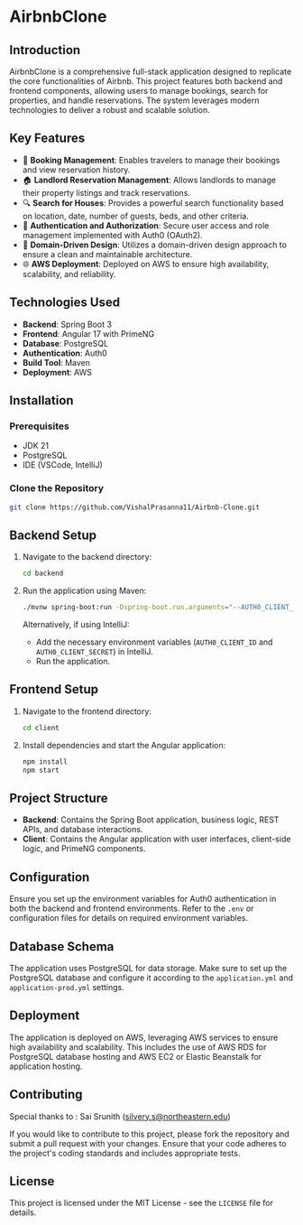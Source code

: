 # AirbnbClone

## Introduction

AirbnbClone is a comprehensive full-stack application designed to replicate the core functionalities of Airbnb. This project features both backend and frontend components, allowing users to manage bookings, search for properties, and handle reservations. The system leverages modern technologies to deliver a robust and scalable solution.

## Key Features

- 📅 **Booking Management**: Enables travelers to manage their bookings and view reservation history.
- 🏠 **Landlord Reservation Management**: Allows landlords to manage their property listings and track reservations.
- 🔍 **Search for Houses**: Provides a powerful search functionality based on location, date, number of guests, beds, and other criteria.
- 🔐 **Authentication and Authorization**: Secure user access and role management implemented with Auth0 (OAuth2).
- 🏢 **Domain-Driven Design**: Utilizes a domain-driven design approach to ensure a clean and maintainable architecture.
- 🌐 **AWS Deployment**: Deployed on AWS to ensure high availability, scalability, and reliability.

## Technologies Used

- **Backend**: Spring Boot 3
- **Frontend**: Angular 17 with PrimeNG
- **Database**: PostgreSQL
- **Authentication**: Auth0
- **Build Tool**: Maven
- **Deployment**: AWS

## Installation

### Prerequisites

- JDK 21
- PostgreSQL
- IDE (VSCode, IntelliJ)

### Clone the Repository

```bash
git clone https://github.com/VishalPrasanna11/Airbnb-Clone.git

```

## Backend Setup

1. Navigate to the backend directory:
    ```bash
    cd backend
    ```

2. Run the application using Maven:
    ```bash
    ./mvnw spring-boot:run -Dspring-boot.run.arguments="--AUTH0_CLIENT_ID=<client-id> --AUTH0_CLIENT_SECRET=<client-secret>"
    ```

   Alternatively, if using IntelliJ:
   - Add the necessary environment variables (`AUTH0_CLIENT_ID` and `AUTH0_CLIENT_SECRET`) in IntelliJ.
   - Run the application.

## Frontend Setup

1. Navigate to the frontend directory:
    ```bash
    cd client
    ```

2. Install dependencies and start the Angular application:
    ```bash
    npm install
    npm start
    ```

## Project Structure

- **Backend**: Contains the Spring Boot application, business logic, REST APIs, and database interactions.
- **Client**: Contains the Angular application with user interfaces, client-side logic, and PrimeNG components.

## Configuration

Ensure you set up the environment variables for Auth0 authentication in both the backend and frontend environments. Refer to the `.env` or configuration files for details on required environment variables.

## Database Schema

The application uses PostgreSQL for data storage. Make sure to set up the PostgreSQL database and configure it according to the `application.yml` and `application-prod.yml` settings.

## Deployment

The application is deployed on AWS, leveraging AWS services to ensure high availability and scalability. This includes the use of AWS RDS for PostgreSQL database hosting and AWS EC2 or Elastic Beanstalk for application hosting.

## Contributing

Special thanks to : Sai Srunith (silvery.s@northeastern.edu)

If you would like to contribute to this project, please fork the repository and submit a pull request with your changes. Ensure that your code adheres to the project's coding standards and includes appropriate tests.

## License

This project is licensed under the MIT License - see the `LICENSE` file for details.
